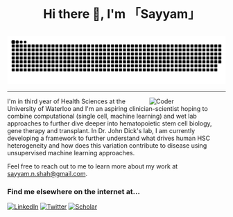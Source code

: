 <div id="user-content-toc">
  <ul align="center">
    <summary><h1 style="display: inline-block">Hi there 👋, I'm 「Sayyam」 </h1></summary>
  </ul>
</div>

<div align="center">
  <img  src="https://github.com/1999AZZAR/1999AZZAR/blob/main/resources/img/grid-snake.svg"
       alt="snake" /></a>
</div>

<div> 
  <hr> 
<img alt="Coder"  width = 35% padding = "5px" margin-left = "10px" src="https://github.com/allan7yin/allan7yin/assets/66652405/c612b737-f593-4574-8b6e-5c191c5e7c09" align="right"/>
</div> 

I'm in third year of Health Sciences at the University of Waterloo and I'm an aspiring clinician-scientist hoping to combine computational (single cell, machine learning) and wet lab approaches to further dive deeper into hematopoietic stem cell biology, gene therapy and transplant. In Dr. John Dick's lab, I am currently developing a framework to further understand what drives human HSC heterogeneity and how does this variation contribute to disease using unsupervised machine learning approaches. 

Feel free to reach out to me to learn more about my work at sayyam.n.shah@gmail.com.

### Find me elsewhere on the internet at...
[![LinkedIn](https://img.shields.io/badge/LinkedIn-blue?style=flat&logo=Linkedin&logoColor=white&link=https://www.linkedin.com/in/vinyash/)](www.linkedin.com/in/sayyam-shah) 
[![Twitter](https://img.shields.io/badge/Twitter-1DA1F2?style=flat&logo=Twitter&logoColor=white&link=https://twitter.com/vinyasharish)](https://twitter.com/SayyamNShah)
[![Scholar](https://img.shields.io/badge/Google_Scholar-blue?style=flat&logo=google-scholar&logoColor=white&link=https://scholar.google.ca/citations?hl=en&user=D0hZURYAAAAJ)](https://scholar.google.com/citations?user=XLK6jp4AAAAJ&hl=en) 
